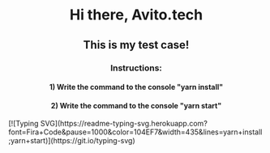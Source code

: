 <h1 align="center">Hi there, Avito.tech</h1>
<h2 align="center">This is my test case!</h3>
<h3 align="center">Instructions:</h3>
<h4 align="center">1) Write the command to the console "yarn install"</h3>
<h4 align="center">2) Write the command to the console "yarn start"</h3>
[![Typing SVG](https://readme-typing-svg.herokuapp.com?font=Fira+Code&pause=1000&color=104EF7&width=435&lines=yarn+install;yarn+start)](https://git.io/typing-svg)
